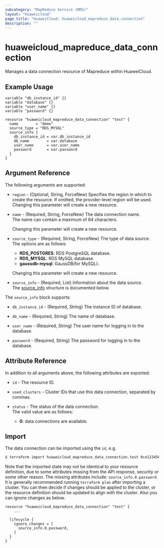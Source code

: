 ```yaml
---
subcategory: "MapReduce Service (MRS)"
layout: "huaweicloud"
page_title: "HuaweiCloud: huaweicloud_mapreduce_data_connection"
description: ""
---
```


# huaweicloud_mapreduce_data_connection

Manages a data connection resource of Mapreduce within HuaweiCloud.  

## Example Usage

```hcl
variable "db_instance_id" {}
variable "database" {}
variable "user_name" {}
variable "password" {}

resource "huaweicloud_mapreduce_data_connection" "test" {
  name        = "demo"
  source_type = "RDS_MYSQL"
  source_info {
    db_instance_id = var.db_instance_id
    db_name        = var.database
    user_name      = var.user_name
    password       = var.password
  }
}
```

## Argument Reference

The following arguments are supported:

* `region` - (Optional, String, ForceNew) Specifies the region in which to create the resource.
  If omitted, the provider-level region will be used. Changing this parameter will create a new resource.

* `name` - (Required, String, ForceNew) The data connection name.  
  The name can contain a maximum of 64 characters.
  
  Changing this parameter will create a new resource.

* `source_type` - (Required, String, ForceNew) The type of data source.  
  The options are as follows:
    + **RDS_POSTGRES**: RDS PostgreSQL database.
    + **RDS_MYSQL**: RDS MySQL database.
    + **gaussdb-mysql**: GaussDB(for MySQL).
  
  Changing this parameter will create a new resource.

* `source_info` - (Required, List) Information about the data source.  
The [source_info](#DataConnection_SourceInfo) structure is documented below.

<a name="DataConnection_SourceInfo"></a>
The `source_info` block supports:

* `db_instance_id` - (Required, String) The instance ID of database.

* `db_name` - (Required, String) The name of database.

* `user_name` - (Required, String) The user name for logging in to the database.

* `password` - (Required, String) The password for logging in to the database.

## Attribute Reference

In addition to all arguments above, the following attributes are exported:

* `id` - The resource ID.

* `used_clusters` - Cluster IDs that use this data connection, separated by commas.  

* `status` - The status of the data connection.  
  The valid value are as follows:
    + **0**: data connections are available.

## Import

The data connection can be imported using the `id`, e.g.

```bash
$ terraform import huaweicloud_mapreduce_data_connection.test 0ce123456a00f2591fabc00385ff1234
```

Note that the imported state may not be identical to your resource definition, due to some attributes missing from the
API response, security or some other reason. The missing attributes include: `source_info.0.password`.
It is generally recommended running `terraform plan` after importing a cluster.
You can then decide if changes should be applied to the cluster, or the resource definition
should be updated to align with the cluster. Also you can ignore changes as below.

```hcl
resource "huaweicloud_mapreduce_data_connection" "test" {
    ...

  lifecycle {
    ignore_changes = [
      source_info.0.password,
    ]
  }
}
```
